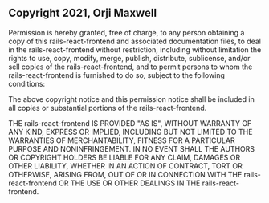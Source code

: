 ## Copyright 2021, Orji Maxwell

Permission is hereby granted, free of charge, to any person obtaining a copy of this rails-react-frontend and associated documentation files, to deal in the rails-react-frontend without restriction, including without limitation the rights to use, copy, modify, merge, publish, distribute, sublicense, and/or sell copies of the rails-react-frontend, and to permit persons to whom the rails-react-frontend is furnished to do so, subject to the following conditions:

The above copyright notice and this permission notice shall be included in all copies or substantial portions of the rails-react-frontend.

THE rails-react-frontend IS PROVIDED "AS IS", WITHOUT WARRANTY OF ANY KIND, EXPRESS OR IMPLIED, INCLUDING BUT NOT LIMITED TO THE WARRANTIES OF MERCHANTABILITY, FITNESS FOR A PARTICULAR PURPOSE AND NONINFRINGEMENT. IN NO EVENT SHALL THE AUTHORS OR COPYRIGHT HOLDERS BE LIABLE FOR ANY CLAIM, DAMAGES OR OTHER LIABILITY, WHETHER IN AN ACTION OF CONTRACT, TORT OR OTHERWISE, ARISING FROM, OUT OF OR IN CONNECTION WITH THE rails-react-frontend OR THE USE OR OTHER DEALINGS IN THE rails-react-frontend.
